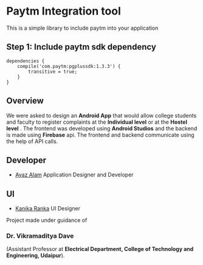 # Paytm Integration tool

This is a simple library to include paytm into your application


## Step 1:  Include paytm sdk dependency
```
dependencies {
	compile('com.paytm:pgplussdk:1.3.3') {
		transitive = true;
	}
}
```

## Overview
We were asked to design an **Android App** that would allow college students and faculty to register complaints at the **Individual level** or at the **Hostel level** . The frontend was developed using **Android Studios** and the backend is made using **Firebase** api. The frontend and backend communicate using the help of API calls.

## Developer
* [Ayaz Alam](https://github.com/AyazGeek)      Application Designer and Developer

## UI
* [Kanika Ranka](https://github.com/24kanika)   UI Designer

Project made under guidance of
### Dr. Vikramaditya Dave
(Assistant Professor at **Electrical Department, College of Technology and Engineering, Udaipur**).